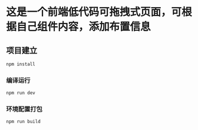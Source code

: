 # **这是一个前端低代码可拖拽式页面，可根据自己组件内容，添加布置信息**
## 项目建立

```sh
npm install
```

### 编译运行

```sh
npm run dev
```

### 环境配置打包

```sh
npm run build
```

